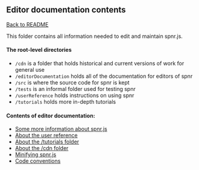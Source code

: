 ## Editor documentation contents

[Back to README](/README.md)

This folder contains all information needed to edit and maintain spnr.js.

#### The root-level directories
- `/cdn` is a folder that holds historical and current versions of work for general use
- `/editorDocumentation` holds all of the documentation for editors of spnr
- `/src` is where the source code for spnr is kept
- `/tests` is an informal folder used for testing spnr
- `/userReference` holds instructions on using spnr
- `/tutorials` holds more in-depth tutorials

#### Contents of editor documentation:
- [Some more information about spnr.js](aboutSpnr.md)
- [About the user reference](aboutReference.md)
- [About the /tutorials folder](aboutTutorials.md)
- [About the /cdn folder](cdn.md)
- [Minifying spnr.js](minifying.md)
- [Code conventions](codeConventions.md)